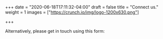 +++
date = "2020-06-18T17:11:32-04:00"
draft = false
title = "Connect us."
weight = 1
images = ["https://crunch.io/img/logo-1200x630.png"]

+++

Alternatively, please get in touch using this form:
